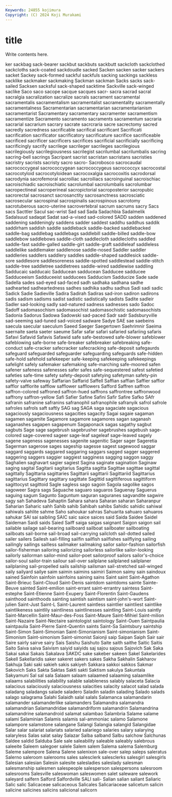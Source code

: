 ```yaml
---
Keywords: 24855 kojimura
Copyright: (C) 2024 Koji Murakami
---
```


# title

Write contents here.



ker sackbag sack-bearer sackbut sackbuts
sackbutt sackcloth sackclothed sackcloths sack-coated sackdoudle sacked Sacken sacken sacker
sackers sacket Sackey sack-formed sackful sackfuls sacking sackings sackless sacklike
sackmaker sackmaking Sackman sackman Sacks sacks sack-sailed Sacksen sacksful sack-shaped
sacktime Sackville sack-winged saclike Saco saco sacope sacque sacques sacr-
sacra sacrad sacral sacralgia sacralization sacralize sacrals sacrament sacramental sacramentalis
sacramentalism sacramentalist sacramentality sacramentally sacramentalness Sacramentarian sacramentarian sacramentarianism sacramentarist Sacramentary
sacramentary sacramenter sacramentism sacramentize Sacramento sacramento sacraments sacramentum sacraria sacrarial
sacrarium sacrary sacrate sacrcraria sacre sacrectomy sacred sacredly sacredness sacrificable
sacrifical sacrificant Sacrificati sacrification sacrificator sacrificatory sacrificature sacrifice sacrificeable sacrificed
sacrificer sacrificers sacrifices sacrificial sacrificially sacrificing sacrificingly sacrify sacrilege sacrileger
sacrileges sacrilegious sacrilegiously sacrilegiousness sacrilegist sacrilumbal sacrilumbalis sacring sacring-bell sacrings
Sacripant sacrist sacristan sacristans sacristies sacristry sacrists sacristy sacro sacro-
Sacrobosco sacrocaudal sacrococcygeal sacrococcygean sacrococcygeus sacrococcyx sacrocostal sacrocotyloid sacrocotyloidean sacrocoxalgia
sacrocoxitis sacrodorsal sacrodynia sacrofemoral sacroiliac sacroiliacs sacroinguinal sacroischiac sacroischiadic sacroischiatic
sacrolumbal sacrolumbalis sacrolumbar sacropectineal sacroperineal sacropictorial sacroposterior sacropubic sacrorectal sacrosanct
sacrosanctity sacrosanctness sacrosciatic sacrosecular sacrospinal sacrospinalis sacrospinous sacrotomy sacrotuberous sacro-uterine
sacrovertebral sacrum sacrums sacry Sacs sacs Sacttler Sacul sac-wrist Sad
sad Sada Sadachbia Sadalmelik Sadalsuud sadaqat Sadat sad-a-vised sad-colored SADD
sadden saddened saddening saddeningly saddens sadder saddest saddhu saddhus saddik
saddirham saddish saddle saddleback saddle-backed saddlebacked saddle-bag saddlebag saddlebags saddlebill
saddle-billed saddle-bow saddlebow saddlebows saddle-cloth saddlecloth saddlecloths saddled saddle-fast saddle-galled
saddle-girt saddle-graft saddleleaf saddleless saddlelike saddlemaker saddlenose saddle-nosed Saddler saddler
saddleries saddlers saddlery saddles saddle-shaped saddlesick saddle-sore saddlesore saddlesoreness saddle-spotted
saddlestead saddle-stitch saddle-tree saddletree saddletrees saddle-wired saddlewise saddling Sadducaic sadducaic
Sadducean sadducean Sadducee sadducee Sadduceeism Sadduceeist sadducees Sadducism Sadducize Sade
sade Sadella sades sad-eyed sad-faced sadh sadhaka sadhana sadhe sadhearted
sadheartedness sadhes sadhika sadhu sadhus Sadi sadi sadic Sadick Sadie
Sadieville Sadira Sadirah Sadiras sad-iron sadiron sadirons sadis sadism sadisms
sadist sadistic sadistically sadists Sadite sadleir Sadler sad-looking sadly sad-natured
sadness sadnesses sado Sadoc Sadoff sadomasochism sadomasochist sadomasochistic sadomasochists Sadonia
Sadorus Sadowa Sadowski sad-paced Sadr sadr Sadsburyville sad-seeming sad-tuned sad-voiced
sadware Sadye SAE sae saebeins saecula saecular saeculum Saeed Saeger
Saegertown Saehrimnir Saeima saernaite saeta saeter saeume Safar safar safari
safaried safariing safaris Safavi Safavid Safavis Safawid safe safe-bestowed safe-blower
safeblower safeblowing safe-borne safe-breaker safebreaker safebreaking safe-conduct safe-cracker safecracker safecracking
safe-deposit safegaurds safeguard safeguarded safeguarder safeguarding safeguards safe-hidden safe-hold safehold
safekeeper safe-keeping safekeeping safekeepings safelight safely safemaker safemaking safe-marching safe-moored
safen safener safeness safenesses safer safes safe-sequestered safest safetied safeties
safe-time safety safety-deposit safetying safetyman safety-pin safety-valve safeway Saffarian Saffarid
Saffell Saffian saffian Saffier saffior safflor safflorite safflow safflower safflowers
Safford Saffren saffron saffron-colored saffroned saffron-hued saffrons saffrontree saffronwood saffrony
saffron-yellow Safi Safier Safine Safini Safir Safire Safko SAfr safranin
safranine safranins safranophil safranophile safranyik safrol safrole safroles safrols saft
saftly SAG sag SAGA saga sagaciate sagacious sagaciously sagaciousness sagacities
sagacity Sagai sagaie sagaman sagamen sagamite Sagamore sagamore sagamores sagan
saganash saganashes sagapen sagapenum Sagaponack sagas sagathy sagbut sagbuts Sage
sage sagebrush sagebrusher sagebrushes sagebush sage-colored sage-covered sageer sage-leaf sageleaf
sage-leaved sagely sagene sageness sagenesses sagenite sagenitic Sager sager Sageretia
Sagerman sagerose sages sageship sagesse sagest sagewood saggar saggard saggards
saggared saggaring saggars sagged sagger saggered saggering saggers saggier saggiest
sagginess sagging saggon saggy Saghalien saghavart sagier sagiest Sagina saginate
sagination Saginaw saging sagital Sagitarii sagitarius Sagitta sagitta Sagittae sagittae
sagittal sagittally Sagittaria sagittaries Sagittarii sagittarii Sagittariid Sagittarius sagittarius Sagittary
sagittary sagittate Sagittid sagittiferous sagittiform sagittocyst sagittoid Sagle sagless sago
sagoin Sagola sagolike sagos sagoweer Sagra sags Saguache saguaro saguaros
Saguenay Saguerus saguing sagum Sagunto Saguntum saguran saguranes sagvandite sagwire
sagy sah Sahadeva Sahaptin Sahara sahara Saharan saharan Saharanpur Saharian
Saharic sahh Sahib sahib Sahibah sahibs Sahidic sahidic sahiwal sahiwals
sahlite sahme Saho sahoukar sahras Sahuarita sahuaro sahuaros sahukar SAI
sai saibling SAIC saic saice saices said Saida Saidee Saidel
Saideman Saidi saids Saied Saiff saiga saigas saignant Saigon saigon
sail sailable sailage sail-bearing sailboard sailboat sailboater sailboating sailboats sail-borne
sail-broad sail-carrying sailcloth sail-dotted sailed sailer sailers Sailesh sail-filling sailfin
sailfish sailfishes sailflying sailing sailingly sailings sailless sailmaker sailmaking sailor
sailor-fashion sailorfish sailor-fisherman sailoring sailorizing sailorless sailorlike sailor-looking sailorly sailorman
sailor-mind sailor-poet sailorproof sailors sailor's-choice sailor-soul sailor-train sailour sail-over sailplane
sailplaned sailplaner sailplaning sail-propelled sails sailship sailsman sail-stretched sail-winged saily
sailyard sailye saim saimin saimins saimiri Saimon saimy sain saindoux
sained Sainfoin sainfoin sainfoins saining sains Saint saint Saint-Agathon Saint-Brieuc
Saint-Cloud Saint-Denis saintdom saintdoms sainte Sainte-Beuve sainted Saint-emilion saint-errant saint-errantry
saintess Saint-estephe Saint-Etienne Saint-Exupery Saint-Florentin Saint-Gaudens sainthood sainthoods sainting saintish
saintism saint-john's-wort Saint-julien Saint-Just Saint-L Saint-Laurent saintless saintlier saintliest saintlike
saintlikeness saintlily saintliness saintlinesses saintling Saint-Louis saintly Saint-Marcellin Saint-Maur-des-Foss Saint-Maure
Saint-Mihiel Saint-milion Saint-Nazaire Saint-Nectaire saintologist saintology Saint-Ouen Saintpaulia saintpaulia Saint-Pierre
Saint-Quentin saints Saint-Sa Saintsbury saintship Saint-Simon Saint-Simonian Saint-Simonianism Saint-simonianism Saint-Simonism
Saint-simonism Saint-simonist Saionji saip Saipan Saiph Sair sair Saire sairly
sairve sairy Sais Saishu Saishuto Saite saith saithe Saitic Saitis
Saito Saiva saiva Saivism saiyid saiyids saj sajou sajous Sajovich
Sak Saka Sakai sakai Sakais Sakalava SAKDC sake sakeber sakeen
Sakel Sakelarides Sakell Sakellaridis saker sakeret sakers sakes Sakha Sakhalin
Sakharov Sakhuja Saki saki sakieh sakis sakiyeh Sakkara sakkoi sakkos
Sakmar Sakovich Saks Sakta Saktas Sakti sakti Saktism sakulya Sakuntala
Sakyamuni Sal sal sala Salaam salaam salaamed salaaming salaamlike salaams
salabilities salability salable salableness salably salaceta Salacia salacious salaciously salaciousness
salacities salacity salacot salad salada saladang saladangs salade saladero Saladin
saladin salading Salado salads salago salagrama Salahi Salaidh salal salals
Salamanca salamandarin salamander salamanderlike salamanders Salamandra salamandra salamandrian Salamandridae salamandriform
salamandrin Salamandrina salamandrine salamandroid salamat salambao Salambria Salame salame salami
Salaminian Salamis salamis sal-ammoniac salamo Salamone salampore salamstone salangane Salangi
Salangia salangid Salangidae Salar salar salariat salariats salaried salariego salaries
salary salarying salaryless Salas salat salay Salazar Salba salband Salbu
salchow Salchunas Saldee saldid Salduba Sale sale saleability saleable saleably
salebrous saleeite Saleem salegoer salele Salem salem Salema salema Salemburg
Saleme salempore Salena Salene salenixon sale-over salep saleps saleratus Salerno
saleroom salerooms sales salesclerk salesclerks salesgirl salesgirls Salesian salesian Salesin
salesite salesladies saleslady salesman salesmanship salesmen salespeople salesperson salespersons salesroom
salesrooms Salesville saleswoman saleswomen salet saleware salework saleyard salfern Salford
Salfordville SALI sali- Salian salian saliant Saliaric Salic salic Salicaceae
salicaceous Salicales Salicariaceae salicetum salicin salicine salicines salicins salicional salicorn
